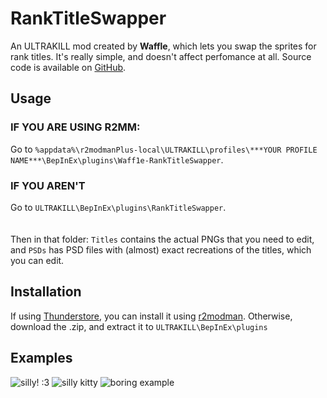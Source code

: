 # RankTitleSwapper
An ULTRAKILL mod created by **Waffle**, which lets you swap the sprites for rank titles. It's really simple, and doesn't affect perfomance at all. 
Source code is available on [GitHub](https://github.com/wafflethings/RankTitleSwapper).

## Usage

### IF YOU ARE USING R2MM:
Go to `%appdata%\r2modmanPlus-local\ULTRAKILL\profiles\***YOUR PROFILE NAME***\BepInEx\plugins\Waff1e-RankTitleSwapper`.

### IF YOU AREN'T
Go to `ULTRAKILL\BepInEx\plugins\RankTitleSwapper`.
\
\
\
Then in that folder:
`Titles` contains the actual PNGs that you need to edit, and `PSDs` has PSD files with (almost) exact recreations of the titles, which you can edit.

## Installation

If using [Thunderstore](https://thunderstore.io/c/ultrakill/p/Waff1e/RankTitleSwapper), you can install it using [r2modman](https://thunderstore.io/package/ebkr/r2modman/). 
Otherwise, download the .zip, and extract it to `ULTRAKILL\BepInEx\plugins`

## Examples

![silly! :3](https://media.discordapp.net/attachments/727956051156271175/1076941705653272576/image.png?width=207&height=335)
![silly kitty](https://media.discordapp.net/attachments/727956051156271175/1076950442526916608/image.png?width=199&height=335)
![boring example](https://media.discordapp.net/attachments/727956051156271175/1076950621644652674/image.png?width=222&height=335)
